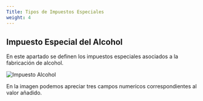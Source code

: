 ```yaml
---
Title: Tipos de Impuestos Especiales
weight: 4
---
```


## Impuesto Especial del Alcohol

En este apartado se definen los impuestos especiales asociados a la fabricación de alcohol.

![Impuesto Alcohol](/docs/images/Articulos/Especial.png)

En la imagen podemos apreciar tres campos numericos correspondientes al valor añadido.
